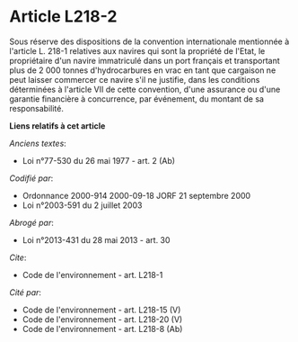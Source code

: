 # Article L218-2

Sous réserve des dispositions de la convention internationale mentionnée à l'article L. 218-1 relatives aux navires qui sont
la propriété de l'Etat, le propriétaire d'un navire immatriculé dans un port français et transportant plus de 2 000 tonnes
d'hydrocarbures en vrac en tant que cargaison ne peut laisser commercer ce navire s'il ne justifie, dans les conditions
déterminées à l'article VII de cette convention, d'une assurance ou d'une garantie financière à concurrence, par événement,
du montant de sa responsabilité.

**Liens relatifs à cet article**

_Anciens textes_:

  - Loi n°77-530 du 26 mai 1977 - art. 2 (Ab)

_Codifié par_:

  - Ordonnance 2000-914 2000-09-18 JORF 21 septembre 2000
  - Loi n°2003-591 du 2 juillet 2003

_Abrogé par_:

  - Loi n°2013-431 du 28 mai 2013 - art. 30

_Cite_:

  - Code de l'environnement - art. L218-1

_Cité par_:

  - Code de l'environnement - art. L218-15 (V)
  - Code de l'environnement - art. L218-20 (V)
  - Code de l'environnement - art. L218-8 (Ab)
